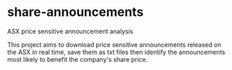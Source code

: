 # share-announcements
ASX price sensitive announcement analysis

This project aims to download price sensitive announcements released on the ASX  in real time, save them as txt files then identify the announcements most likely to benefit the company's share price.
